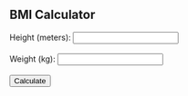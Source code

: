 <!DOCTYPE html>
<html lang="en">
<head>
  <meta charset="UTF-8">
  <meta name="viewport" content="width=device-width, initial-scale=1.0">
  <title>Document</title>
</head>
<body>
  
  <h2>BMI Calculator</h2>
  <label>Height (meters): <input type="number" id="height"></label><br><br>
  <label>Weight (kg): <input type="number" id="weight"></label><br><br>
  <button onclick="calculateBMI()">Calculate</button>
  <p id="result"></p>

  <script>
    function calculateBMI() {
      let h = document.getElementById("height").value;
      let w = document.getElementById("weight").value;
      if(h && w){
        let bmi = w / (h * h);
        document.getElementById("result").innerText = "Your BMI is: " + bmi.toFixed(2);
      } else {
        document.getElementById("result").innerText = "Please enter values!";
      }
    }
  </script>
</body>
</html>

